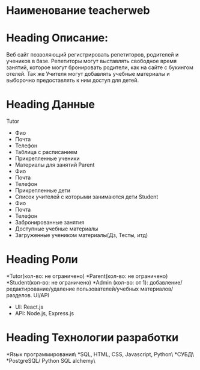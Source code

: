 # Наименование teacherweb
# Heading Описание:
Веб сайт позволяющий регистрировать репетиторов, родителей и учеников в базе. Репетиторы могут выставлять свободное время занятий, которое могут бронировать родители, как на сайте с букингом отелей. Так же Учителя могут добавлять учебные материалы и выборочно предоставлять к ним доступ для детей.

# Heading Данные
Tutor
*    Фио
*    Почта
*    Телефон
*    Таблица с расписанием
*    Прикрепленные ученики
*    Материалы для занятий
Parent
*    Фио 
*    Почта
*    Телефон
*    Прикрепленные дети
*    Список учителей с которыми занимаются дети 
Student
*    Фио
*    Почта
*    Телефон
*    Забронированные занятия
*    Доступные учебные материалы 
*    Загруженные учеником материалы(Дз, Тесты, итд)
# Heading Роли 
*Tutor(кол-во: не ограничено) 
*Parent(кол-во: не ограничено) 
*Student(кол-во: не ограничено) 
*Admin  (кол-во: от 1): добавление/редактирование/удаление пользователей/учебных материалов/разделов.
UI/API
* UI: React.js
* API: Node.js, Express.js
# Heading Технологии разработки
*Язык программирования\\
*SQL, HTML, CSS, Javascript, Python\\
*СУБД\\
*PostgreSQL/ Python SQL alchemy\\
